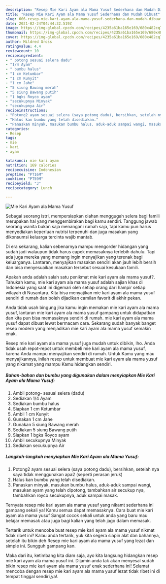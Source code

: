 ```yaml
---
description: "Resep Mie Kari Ayam ala Mama Yusuf Sederhana dan Mudah Dibuat"
title: "Resep Mie Kari Ayam ala Mama Yusuf Sederhana dan Mudah Dibuat"
slug: 606-resep-mie-kari-ayam-ala-mama-yusuf-sederhana-dan-mudah-dibuat
date: 2021-02-24T04:44:32.519Z
image: https://img-global.cpcdn.com/recipes/4235a61ba165e169/680x482cq70/mie-kari-ayam-ala-mama-yusuf-foto-resep-utama.jpg
thumbnail: https://img-global.cpcdn.com/recipes/4235a61ba165e169/680x482cq70/mie-kari-ayam-ala-mama-yusuf-foto-resep-utama.jpg
cover: https://img-global.cpcdn.com/recipes/4235a61ba165e169/680x482cq70/mie-kari-ayam-ala-mama-yusuf-foto-resep-utama.jpg
author: Mildred Gross
ratingvalue: 4.4
reviewcount: 10
recipeingredient:
- " potong sesuai selera dadu"
- "1/4 Ayam"
- " bumbu halus"
- "1 cm Ketumbar"
- "1 cm Kunyit"
- "1 cm Jahe"
- "5 siung Bawang merah"
- "5 siung Bawang putih"
- "1 bgks Royco ayam"
- "secukupnya Minyak"
- "secukupnya Air"
recipeinstructions:
- "Potong2 ayam sesuai selera (saya potong dadu), bersihkan, setelah nya saya tidak menggunakan apa2 (seperti perasan jeruk)"
- "Halus kan bumbu yang telah disediakan."
- "Panaskan minyak, masukan bumbu halus, aduk-aduk sampai wangi, masukan ayam yang telah dipotong, tambahkan air secukup nya, tambahkan royco secukupnya, aduk sampai masak."
categories:
- Resep
tags:
- mie
- kari
- ayam

katakunci: mie kari ayam 
nutrition: 169 calories
recipecuisine: Indonesian
preptime: "PT16M"
cooktime: "PT59M"
recipeyield: "3"
recipecategory: Lunch

---
```



![Mie Kari Ayam ala Mama Yusuf](https://img-global.cpcdn.com/recipes/4235a61ba165e169/680x482cq70/mie-kari-ayam-ala-mama-yusuf-foto-resep-utama.jpg)

Sebagai seorang istri, mempersiapkan olahan menggugah selera bagi famili merupakan hal yang menggembirakan bagi kamu sendiri. Tanggung jawab seorang  wanita bukan saja menangani rumah saja, tapi kamu pun harus menyediakan keperluan nutrisi terpenuhi dan juga masakan yang dikonsumsi keluarga tercinta wajib mantab.

Di era  sekarang, kalian sebenarnya mampu mengorder hidangan yang sudah jadi walaupun tidak harus capek memasaknya terlebih dahulu. Tapi ada juga mereka yang memang ingin menyajikan yang terenak bagi keluarganya. Lantaran, menyajikan masakan sendiri akan jauh lebih bersih dan bisa menyesuaikan masakan tersebut sesuai kesukaan famili. 



Apakah anda adalah salah satu penikmat mie kari ayam ala mama yusuf?. Tahukah kamu, mie kari ayam ala mama yusuf adalah sajian khas di Indonesia yang saat ini digemari oleh setiap orang dari hampir setiap wilayah di Nusantara. Kita bisa menyajikan mie kari ayam ala mama yusuf sendiri di rumah dan boleh dijadikan camilan favorit di akhir pekan.

Anda tidak usah bingung jika kamu ingin memakan mie kari ayam ala mama yusuf, lantaran mie kari ayam ala mama yusuf gampang untuk didapatkan dan kita pun bisa memasaknya sendiri di rumah. mie kari ayam ala mama yusuf dapat dibuat lewat bermacam cara. Sekarang sudah banyak banget resep modern yang menjadikan mie kari ayam ala mama yusuf semakin enak.

Resep mie kari ayam ala mama yusuf juga mudah untuk dibikin, lho. Anda tidak usah repot-repot untuk membeli mie kari ayam ala mama yusuf, karena Anda mampu menyajikan sendiri di rumah. Untuk Kamu yang mau menyajikannya, inilah resep untuk membuat mie kari ayam ala mama yusuf yang nikamat yang mampu Kamu hidangkan sendiri.

<!--inarticleads1-->

##### Bahan-bahan dan bumbu yang digunakan dalam menyiapkan Mie Kari Ayam ala Mama Yusuf:

1. Ambil  potong- sesuai selera (dadu)
1. Sediakan 1/4 Ayam
1. Sediakan  bumbu halus
1. Siapkan 1 cm Ketumbar
1. Ambil 1 cm Kunyit
1. Gunakan 1 cm Jahe
1. Gunakan 5 siung Bawang merah
1. Sediakan 5 siung Bawang putih
1. Siapkan 1 bgks Royco ayam
1. Ambil secukupnya Minyak
1. Sediakan secukupnya Air




<!--inarticleads2-->

##### Langkah-langkah menyiapkan Mie Kari Ayam ala Mama Yusuf:

1. Potong2 ayam sesuai selera (saya potong dadu), bersihkan, setelah nya saya tidak menggunakan apa2 (seperti perasan jeruk)
1. Halus kan bumbu yang telah disediakan.
1. Panaskan minyak, masukan bumbu halus, aduk-aduk sampai wangi, masukan ayam yang telah dipotong, tambahkan air secukup nya, tambahkan royco secukupnya, aduk sampai masak.




Ternyata resep mie kari ayam ala mama yusuf yang nikamt sederhana ini gampang sekali ya! Kamu semua dapat memasaknya. Cara buat mie kari ayam ala mama yusuf Sangat cocok sekali untuk anda yang baru mau belajar memasak atau juga bagi kalian yang telah jago dalam memasak.

Tertarik untuk mencoba buat resep mie kari ayam ala mama yusuf nikmat tidak ribet ini? Kalau anda tertarik, yuk kita segera siapin alat dan bahannya, setelah itu bikin deh Resep mie kari ayam ala mama yusuf yang lezat dan simple ini. Sungguh gampang kan. 

Maka dari itu, ketimbang kita diam saja, ayo kita langsung hidangkan resep mie kari ayam ala mama yusuf ini. Dijamin anda tak akan menyesal sudah bikin resep mie kari ayam ala mama yusuf enak sederhana ini! Selamat mencoba dengan resep mie kari ayam ala mama yusuf lezat tidak ribet ini di tempat tinggal sendiri,ya!.

